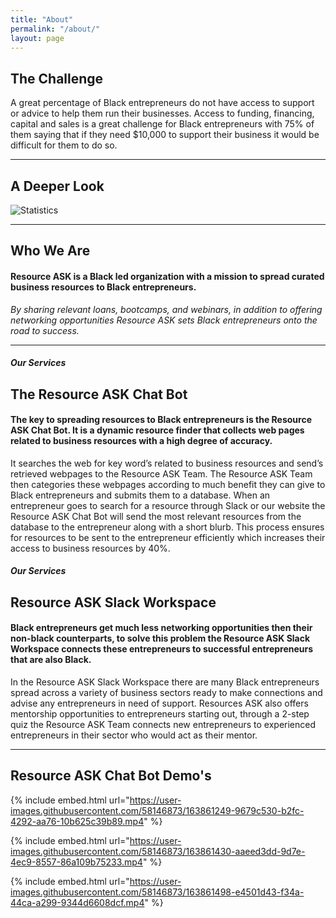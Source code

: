 ```yaml
---
title: "About"
permalink: "/about/"
layout: page
---
```


## The Challenge

A great percentage of Black entrepreneurs do not have access to support or advice to help them run their businesses. Access to funding, financing, capital and sales is a great challenge for Black entrepreneurs with 75% of them saying that if they need $10,000 to support their business it would be difficult for them to do so.

---

## A Deeper Look

![Statistics](https://user-images.githubusercontent.com/58146873/163860054-21087e5c-e5e5-4fc0-bb74-803fb130b299.png)

---

## Who We Are

#### Resource ASK is a Black led organization with a mission to spread curated business resources to Black entrepreneurs.
_By sharing relevant loans, bootcamps, and webinars, in addition to offering networking opportunities Resource ASK sets Black entrepreneurs onto the road to success._

---

##### Our Services
## The Resource ASK Chat Bot

#### The key to spreading resources to Black entrepreneurs is the Resource ASK Chat Bot. It is a dynamic resource finder that collects web pages related to business resources with a high degree of accuracy. 
It searches the web for key word’s related to business resources and send’s retrieved webpages to the Resource ASK Team. The Resource ASK Team then categories these webpages according to much benefit they can give to Black entrepreneurs and submits them to a database. When an entrepreneur goes to search for a resource through Slack or our website the Resource ASK Chat Bot will send the most relevant resources from the database to the entrepreneur along with a short blurb. This process ensures for resources to be sent to the entrepreneur efficiently which increases their access to business resources by 40%.

##### Our Services
## Resource ASK Slack Workspace

#### Black entrepreneurs get much less networking opportunities then their non-black counterparts, to solve this problem the Resource ASK Slack Workspace connects these entrepreneurs to successful entrepreneurs that are also Black. 
In the Resource ASK Slack Workspace there are many Black entrepreneurs spread across a variety of business sectors ready to make connections and advise any entrepreneurs in need of support. Resources ASK also offers mentorship opportunities to entrepreneurs starting out, through a 2-step quiz the Resource ASK Team connects new entrepreneurs to experienced entrepreneurs in their sector who would act as their mentor.

---

## Resource ASK Chat Bot Demo's
{% include embed.html url="https://user-images.githubusercontent.com/58146873/163861249-9679c530-b2fc-4292-aa76-10b625c39b89.mp4" %}

{% include embed.html url="https://user-images.githubusercontent.com/58146873/163861430-aaeed3dd-9d7e-4ec9-8557-86a109b75233.mp4" %}

{% include embed.html url="https://user-images.githubusercontent.com/58146873/163861498-e4501d43-f34a-44ca-a299-9344d6608dcf.mp4" %}

